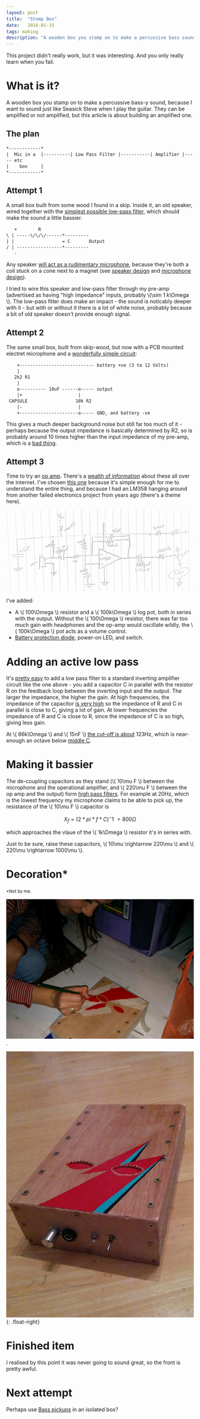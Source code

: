 ```yaml
---
layout: post
title:  "Stomp Box"
date:   2016-01-15
tags: making
description: "A wooden box you stamp on to make a percussive bass sound"
---
```


This project didn't really work, but it was interesting.  And you only really learn when you fail.

# What is it? #

A wooden box you stamp on to make a percussive bass-y sound, because I want to sound just like Seasick Steve when I play the guitar.  They can be amplified or not amplified, but this article is about building an amplified one.

## The plan ##

    *------------*
    |  Mic in a  |----------| Low Pass Filter |-----------| Amplifier |----- etc
    |    box     |
    *------------*

## Attempt 1 ##

A small box built from some wood I found in a skip.  Inside it, an old speaker, wired together with the [simplest possible low-pass filter](http://www.electronics-tutorials.ws/filter/filter_2.html), which should make the sound a little bassier.

       +        R
    \ | -----\/\/\/------*---------
    | |                  = C       Output
    / | -----------------*---------
       -

Any speaker [will act as a rudimentary microphone](http://www.zyra.org.uk/sp-mic.htm), because they're both a coil stuck on a cone next to a magnet (see [speaker design](https://en.wikipedia.org/wiki/Loudspeaker#Driver_design_-_Dynamic_loudspeakers) and [microphone design](https://en.wikipedia.org/wiki/Microphone#Dynamic_microphone)). 

I tried to wire this speaker and low-pass filter through my pre-amp (advertised as having "high impedance" inputs, probably \\(\sim 1 k\Omega \\).  The low-pass filter does make an impact - the sound is noticably deeper with it - but with or without it there is a lot of white noise, probably because a bit of old speaker doesn't provide enough signal.

## Attempt 2 ##

The same small box, built from skip-wood, but now with a PCB mounted electret microphone and a [wonderfully simple circuit](http://www.epanorama.net/circuits/microphone_powering.html):

        +---------------------------- battery +ve (3 to 12 Volts)
        |
       2k2 R1
        |
        o---------- 10uF ------o----- output
        |+                     |
     CAPSULE                  10k R2
        |-                     |
        +----------------------o----- GND, and battery -ve

This gives a much deeper background noise but still far too much of it - perhaps because the output impedance is basically determined by R2, so is probably around 10 times higher than the input impedance of my pre-amp, which is a [bad thing](https://www.soundonsound.com/sos/jan03/articles/impedanceworkshop.asp).

## Attempt 3 ##

Time to try an [op amp](https://en.wikipedia.org/wiki/Operational_amplifier).  There's a [wealth of information](http://123.physics.ucdavis.edu/week_1_files/opamps.pdf) about these all over the internet.  I've chosen [this one](https://lowvoltage.wordpress.com/2011/05/21/lm358-mic-amp/) because it's simple enough for me to understand the entire thing, and because I had an LM358 hanging around from another failed electronics project from years ago (there's a theme here).

![Circuit Diagram](/images/stompbox-circuit.jpg "Drawing this in ASCII was too much for me.")


I've added:

* A \\( 100\Omega \\) resistor and a \\( 100k\Omega \\) log pot, both in series with the output.  Without the \\( 100\Omega \\) resistor, there was far too much gain with headphones and the op-amp would oscillate wildly, the \\( 100k\Omega \\) pot acts as a volume control.
* [Battery protection diode](http://www.ti.com/lit/an/slva139/slva139.pdf), power-on LED, and switch.

# Adding an active low pass #

It's [pretty easy](http://www.electronics-tutorials.ws/filter/filter_5.html) to add a low pass filter to a standard inverting amplifier circuit like the one above - you add a capacitor C in parallel with the resistor R on the feedback loop between the inverting input and the output.  The larger the impedance, the higher the gain.  At high frequencies, the impedance of the capacitor [is very high](http://www.electronics-tutorials.ws/filter/filter_1.html) so the impedance of R and C in parallel is close to C, giving a lot of gain.  At lower frequencies the impedance of R and C is close to R, since the impedance of C is so high, giving less gain.

At \\( 86k\Omega \\) and \\( 15nF \\) [the cut-off is about](http://www.electronics-tutorials.ws/filter/filter_5.html) 123Hz, which is near-enough an octave below [middle C](http://www.phy.mtu.edu/~suits/notefreqs.html).

# Making it bassier #

The de-coupling capacitors as they stand (\\( 10\mu F \\) between the microphone and the operational amplifier, and \\( 220\mu F \\) between the op amp and the output) form [high pass filters](http://www.electronics-tutorials.ws/filter/filter_3.html).  For example at 20Hz, which is the lowest frequency my microphone claims to be able to pick up, the resistance of the \\( 10\mu F \\) capacitor is

$$ X_f = (2 * pi * f * C)^-1 ~= 800 \Omega $$

which approaches the vlaue of the \\( 1k\Omega \\) resistor it's in series with.

Just to be sure, raise these capacitors, \\( 10\mu \rightarrow 220\mu \\) and \\( 220\mu \rightarrow 1000\mu \\).


# Decoration* #

<small>*Not by me.</small>

![Decoration](/images/stompbox-decoration.jpg).

![Decoration](/images/stompbox_finished.jpg){: .float-right}

# Finished item #

I realised by this point it was never going to sound great, so the front is pretty awful.

# Next attempt #

Perhaps use [Bass pickups](http://diyguitar.ca/diy-gears/p-bass-stomp-box/) in an isolated box?